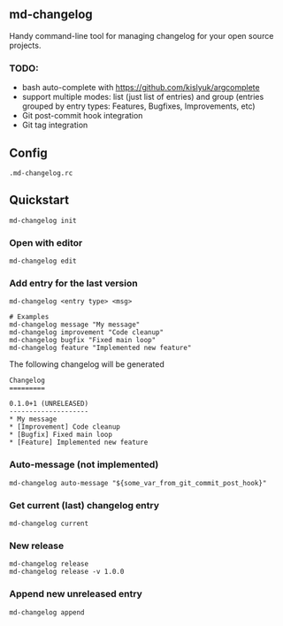 md-changelog
------------

Handy command-line tool for managing changelog for your open source projects.


### TODO:

* bash auto-complete with https://github.com/kislyuk/argcomplete
* support multiple modes: list (just list of entries) and group (entries grouped by entry types: Features, Bugfixes, Improvements, etc)
* Git post-commit hook integration
* Git tag integration


## Config

    .md-changelog.rc


## Quickstart

    md-changelog init

   
### Open with editor

    md-changelog edit
    
    
### Add entry for the last version

    md-changelog <entry type> <msg>
    
    # Examples
    md-changelog message "My message"
    md-changelog improvement "Code cleanup"
    md-changelog bugfix "Fixed main loop"
    md-changelog feature "Implemented new feature"
    
The following changelog will be generated

    Changelog
    =========
    
    0.1.0+1 (UNRELEASED)
    --------------------
    * My message
    * [Improvement] Code cleanup
    * [Bugfix] Fixed main loop
    * [Feature] Implemented new feature


### Auto-message (not implemented)

    md-changelog auto-message "${some_var_from_git_commit_post_hook}"
    

### Get current (last) changelog entry

    md-changelog current
    

### New release

    md-changelog release
    md-changelog release -v 1.0.0


### Append new unreleased entry

    md-changelog append
    
